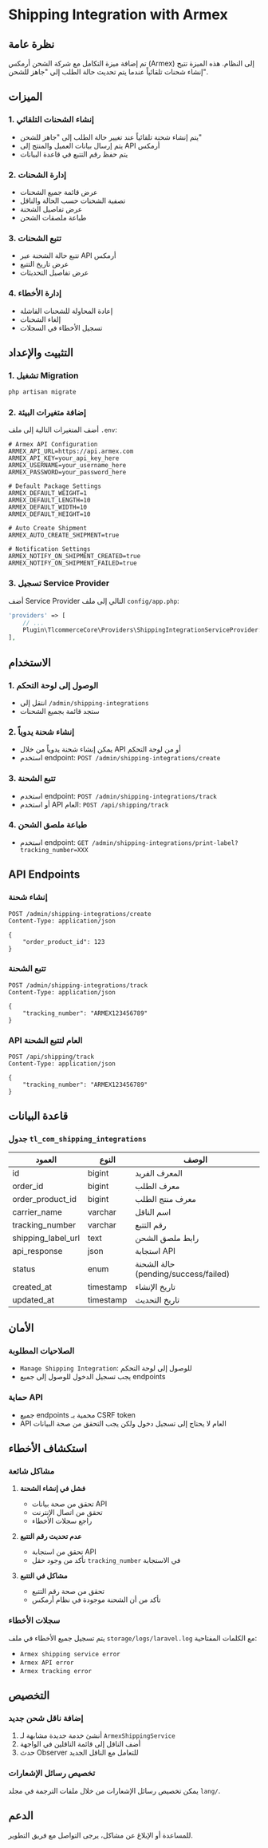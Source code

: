 # Shipping Integration with Armex

## نظرة عامة

تم إضافة ميزة التكامل مع شركة الشحن أرمكس (Armex) إلى النظام. هذه الميزة تتيح إنشاء شحنات تلقائياً عندما يتم تحديث حالة الطلب إلى "جاهز للشحن".

## الميزات

### 1. إنشاء الشحنات التلقائي

- يتم إنشاء شحنة تلقائياً عند تغيير حالة الطلب إلى "جاهز للشحن"
- يتم إرسال بيانات العميل والمنتج إلى API أرمكس
- يتم حفظ رقم التتبع في قاعدة البيانات

### 2. إدارة الشحنات

- عرض قائمة جميع الشحنات
- تصفية الشحنات حسب الحالة والناقل
- عرض تفاصيل الشحنة
- طباعة ملصقات الشحن

### 3. تتبع الشحنات

- تتبع حالة الشحنة عبر API أرمكس
- عرض تاريخ التتبع
- عرض تفاصيل التحديثات

### 4. إدارة الأخطاء

- إعادة المحاولة للشحنات الفاشلة
- إلغاء الشحنات
- تسجيل الأخطاء في السجلات

## التثبيت والإعداد

### 1. تشغيل Migration

```bash
php artisan migrate
```

### 2. إضافة متغيرات البيئة

أضف المتغيرات التالية إلى ملف `.env`:

```env
# Armex API Configuration
ARMEX_API_URL=https://api.armex.com
ARMEX_API_KEY=your_api_key_here
ARMEX_USERNAME=your_username_here
ARMEX_PASSWORD=your_password_here

# Default Package Settings
ARMEX_DEFAULT_WEIGHT=1
ARMEX_DEFAULT_LENGTH=10
ARMEX_DEFAULT_WIDTH=10
ARMEX_DEFAULT_HEIGHT=10

# Auto Create Shipment
ARMEX_AUTO_CREATE_SHIPMENT=true

# Notification Settings
ARMEX_NOTIFY_ON_SHIPMENT_CREATED=true
ARMEX_NOTIFY_ON_SHIPMENT_FAILED=true
```

### 3. تسجيل Service Provider

أضف Service Provider التالي إلى ملف `config/app.php`:

```php
'providers' => [
    // ...
    Plugin\TlcommerceCore\Providers\ShippingIntegrationServiceProvider::class,
],
```

## الاستخدام

### 1. الوصول إلى لوحة التحكم

- انتقل إلى `/admin/shipping-integrations`
- ستجد قائمة بجميع الشحنات

### 2. إنشاء شحنة يدوياً

- يمكن إنشاء شحنة يدوياً من خلال API أو من لوحة التحكم
- استخدم endpoint: `POST /admin/shipping-integrations/create`

### 3. تتبع الشحنة

- استخدم endpoint: `POST /admin/shipping-integrations/track`
- أو استخدم API العام: `POST /api/shipping/track`

### 4. طباعة ملصق الشحن

- استخدم endpoint: `GET /admin/shipping-integrations/print-label?tracking_number=XXX`

## API Endpoints

### إنشاء شحنة

```http
POST /admin/shipping-integrations/create
Content-Type: application/json

{
    "order_product_id": 123
}
```

### تتبع الشحنة

```http
POST /admin/shipping-integrations/track
Content-Type: application/json

{
    "tracking_number": "ARMEX123456789"
}
```

### API العام لتتبع الشحنة

```http
POST /api/shipping/track
Content-Type: application/json

{
    "tracking_number": "ARMEX123456789"
}
```

## قاعدة البيانات

### جدول `tl_com_shipping_integrations`

| العمود             | النوع     | الوصف                                |
| ------------------ | --------- | ------------------------------------ |
| id                 | bigint    | المعرف الفريد                        |
| order_id           | bigint    | معرف الطلب                           |
| order_product_id   | bigint    | معرف منتج الطلب                      |
| carrier_name       | varchar   | اسم الناقل                           |
| tracking_number    | varchar   | رقم التتبع                           |
| shipping_label_url | text      | رابط ملصق الشحن                      |
| api_response       | json      | استجابة API                          |
| status             | enum      | حالة الشحنة (pending/success/failed) |
| created_at         | timestamp | تاريخ الإنشاء                        |
| updated_at         | timestamp | تاريخ التحديث                        |

## الأمان

### الصلاحيات المطلوبة

- `Manage Shipping Integration`: للوصول إلى لوحة التحكم
- يجب تسجيل الدخول للوصول إلى جميع endpoints

### حماية API

- جميع endpoints محمية بـ CSRF token
- API العام لا يحتاج إلى تسجيل دخول ولكن يجب التحقق من صحة البيانات

## استكشاف الأخطاء

### مشاكل شائعة

1. **فشل في إنشاء الشحنة**

   - تحقق من صحة بيانات API
   - تحقق من اتصال الإنترنت
   - راجع سجلات الأخطاء

2. **عدم تحديث رقم التتبع**

   - تحقق من استجابة API
   - تأكد من وجود حقل `tracking_number` في الاستجابة

3. **مشاكل في التتبع**
   - تحقق من صحة رقم التتبع
   - تأكد من أن الشحنة موجودة في نظام أرمكس

### سجلات الأخطاء

يتم تسجيل جميع الأخطاء في ملف `storage/logs/laravel.log` مع الكلمات المفتاحية:

- `Armex shipping service error`
- `Armex API error`
- `Armex tracking error`

## التخصيص

### إضافة ناقل شحن جديد

1. أنشئ خدمة جديدة مشابهة لـ `ArmexShippingService`
2. أضف الناقل إلى قائمة الناقلين في الواجهة
3. حدث Observer للتعامل مع الناقل الجديد

### تخصيص رسائل الإشعارات

يمكن تخصيص رسائل الإشعارات من خلال ملفات الترجمة في مجلد `lang/`.

## الدعم

للمساعدة أو الإبلاغ عن مشاكل، يرجى التواصل مع فريق التطوير.
